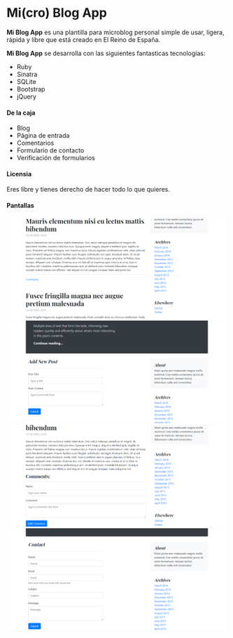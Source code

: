 # Mi(cro) Blog App

**Mi Blog App** es una plantilla para microblog personal simple de usar, ligera, rápida y libre que está creado en El Reino de España.

**Mi Blog App** se desarrolla con las siguientes fantasticas tecnologías:

* Ruby
* Sinatra
* SQLite
* Bootstrap
* jQuery

#### De la caja

* Blog
* Página de entrada
* Comentarios
* Formulario de contacto
* Verificación de formularios

#### Licensia

Eres libre y tienes derecho de hacer todo lo que quieres.

#### Pantallas

![Blog](screenshots/blog.png "Blog")
![Formulario de nueva entrada](screenshots/new_post_form.png "Formulario de nueva entrada")
![Formulario de comentario](screenshots/comments_form.png "Formulario de comentario")
![Formulario de contacto](screenshots/contact_form.png "Formulario de contacto")
